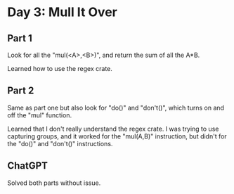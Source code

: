 # Day 3: Mull It Over

## Part 1

Look for all the "mul(\<A\>,\<B\>)", and return the sum of all the A*B.

Learned how to use the regex crate.

## Part 2

Same as part one but also look for "do()" and "don't()", which turns on and off the "mul" function.

Learned that I don't really understand the regex crate.
I was trying to use capturing groups, and it worked for the "mul(A,B)" instruction, but didn't for the "do()" and "don't()" instructions.

## ChatGPT

Solved both parts without issue.